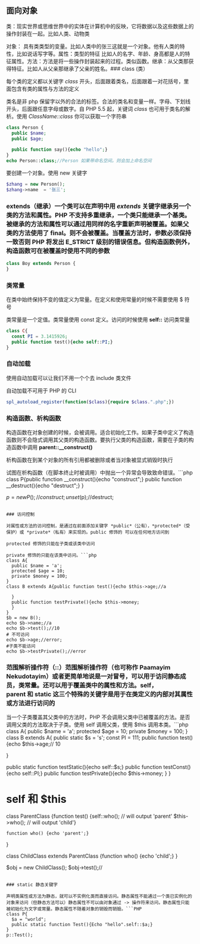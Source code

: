 ## 面向对象

类：现实世界或思维世界中的实体在计算机中的反映，它将数据以及这些数据上的操作封装在一起。比如人类、动物类

对象： 具有类类型的变量。比如人类中的张三这就是一个对象。他有人类的特性，比如说话写字等。属性：类型的特征 比如人的名字、年龄、身高都是人的特征属性。方法：方法是将一些操作封装起来的过程。类似函数。继承：从父类那获得特征。比如人从父亲那继承了父亲的姓名。### class (类）

每个类的定义都以关键字 *class* 开头，后面跟着类名，后面跟着一对花括号，里面包含有类的属性与方法的定义

类名是非 php 保留字以外的合法的标签。合法的类名和变量一样。字母、下划线开头，后面跟任意字母或数字。自 PHP 5.5 起，关键词 *class* 也可用于类名的解析。使用 *ClassName::class* 你可以获取一个字符串

```php
class Person {
  public $name;
  public $age;
  
  public function say(){echo "hello";}
}
echo Person::class;//Person 如果带命名空间。则会加上命名空间

```

要创建一个对象。使用 new 关键字

```php
$zhang = new Person();
$zhang->name  = '张三';
```

### extends（继承）一个类可以在声明中用 *extends* 关键字继承另一个类的方法和属性。PHP 不支持多重继承，一个类只能继承一个基类。被继承的方法和属性可以通过用同样的名字重新声明被覆盖。如果父类的方法使用了 final。则不会被覆盖。当覆盖方法时，参数必须保持一致否则 PHP 将发出 **E_STRICT** 级别的错误信息。但构造函数例外，构造函数可在被覆盖时使用不同的参数

```php
class Boy extends Person {}
```

### 类常量

在类中始终保持不变的值定义为常量。在定义和使用常量的时候不需要使用 $ 符号

类常量是一个定值。类常量使用 const 定义。访问的时候使用 **self::** 访问类常量

```php
class C{
  const PI = 3.1415926;
  public function test(){echo self::PI;}
}
```

### 自动加载

使用自动加载可以让我们不用一个个去 include 类文件

自动加载不可用于 PHP 的 CLI

```php
spl_autoload_register(function($class){require $class.".php";})
```

### 构造函数、析构函数

构造函数在对象创建的时候，会被调用。适合初始化工作。如果子类中定义了构造函数则不会隐式调用其父类的构造函数。要执行父类的构造函数，需要在子类的构造函数中调用 **parent::__construct()**

析构函数在到某个对象的所有引用都被删除或者当对象被显式销毁时执行

试图在析构函数（在脚本终止时被调用）中抛出一个异常会导致致命错误。```php
class P{public function __construct(){echo "construct";}
  public function __destruct(){echo "destruct";}
}

$p = new P();// construct;
unset($p);//destruct;


```

### 访问控制

对属性或方法的访问控制，是通过在前面添加关键字 *public*（公有），*protected*（受保护）或 *private*（私有）来实现的。public 修饰的 可以在任何地方访问到

protected 修饰的只能在子类或该类中访问

private 修饰的只能在该类中访问。```php
class A{
  public $name = 'a';
  protected $age = 10;
  private $money = 100;
}
class B extends A{public function test(){echo $this->age;//a

  }
  public function testPrivate(){echo $this->money;
  }
}
$b = new B();
echo $b->name;//a
echo $b->test();//10
# 不可访问
echo $b->age;//error;
#子类不能访问
echo $b->testPrivate();//error
```

### 范围解析操作符（::）范围解析操作符（也可称作 Paamayim Nekudotayim）或者更简单地说是一对冒号，可以用于访问静态成员，类常量。还可以用于覆盖类中的属性和方法。self，parent 和 static 这三个特殊的关键字是用于在类定义的内部对其属性或方法进行访问的

当一个子类覆盖其父类中的方法时，PHP 不会调用父类中已被覆盖的方法。是否调用父类的方法取决于子类。使用 self 调用父类，使用 $this 调用本类。```php
class A{
  public $name = 'a';
  protected $age = 10;
  private $money = 100;
}
class B extends A{
  public static $s = 's';
  const PI = 111;
  public function test(){echo $this->age;// 10

  }
  
  public static function testStatic(){echo self::$s;} 
  public function testConst(){echo self::PI;}
  public function testPrivate(){echo $this->money;
  }
}
# self 和 $this
class ParentClass {function test() {self::who();    // will output 'parent'
        $this->who();    // will output 'child'}

    function who() {echo 'parent';}
}

class ChildClass extends ParentClass {function who() {echo 'child';}
}

$obj = new ChildClass();
$obj->test();//
```

### static 静态关键字

声明类属性或方法为静态，就可以不实例化类而直接访问。静态属性不能通过一个类已实例化的对象来访问（但静态方法可以）静态属性不可以由对象通过 -> 操作符来访问。静态属性只能被初始化为文字或常量。静态属性不随着对象的销毁而销毁。```PHP
class P{
  $a = "world";
  public static function Test(){Echo "hello".self::$a;}
}
p::Test();
```

